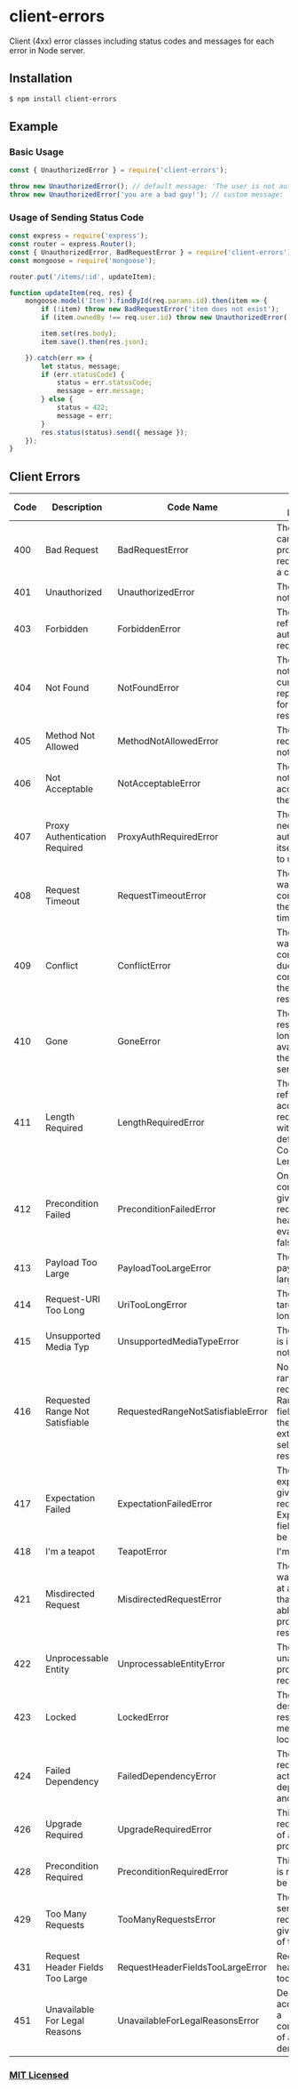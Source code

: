 # client-errors

Client (4xx) error classes including status codes and messages for each error in Node server.

## Installation

```sh
$ npm install client-errors
```

## Example

### Basic Usage

```js
const { UnauthorizedError } = require('client-errors');

throw new UnauthorizedError(); // default message: 'The user is not authorized'
throw new UnauthorizedError('you are a bad guy!'); // custom message: 'you are a bad guy'

```

### Usage of Sending Status Code

```js
const express = require('express');
const router = express.Router();
const { UnauthorizedError, BadRequestError } = require('client-errors');
const mongoose = require('mongoose');

router.put('/items/:id', updateItem);

function updateItem(req, res) {
    mongoose.model('Item').findById(req.params.id).then(item => {
        if (!item) throw new BadRequestError('item does not exist');
        if (item.ownedBy !== req.user.id) throw new UnauthorizedError('invalid access to this item');

        item.set(res.body);
        item.save().then(res.json);

    }).catch(err => {
        let status, message;
        if (err.statusCode) {
            status = err.statusCode;
            message = err.message;
        } else {
            status = 422;
            message = err;
        }
        res.status(status).send({ message });
    });
}
```

## Client Errors

Code | Description                     | Code Name                    | Default Message
---- | ------------------------------- | ---------------------------- | ---------------------------------------------------------------------------------------------------
400  | Bad Request                     | BadRequestError              | The server cannot process the request due to a client error
401  | Unauthorized                    | UnauthorizedError            | The user is not authorized
403  | Forbidden                       | ForbiddenError               | The server refused to authorize the request
404  | Not Found                       | NotFoundError                | The server did not find a current representation for the target resource
405  | Method Not Allowed              | MethodNotAllowedError        | The method received is not allowed
406  | Not Acceptable                  | NotAcceptableError           | The request is not acceptable to the user agent
407  | Proxy Authentication Required   | ProxyAuthRequiredError       | The client needs to authenticate itself in order to use a proxy
408  | Request Timeout                 | RequestTimeoutError          | The request was not completed in the expected time
409  | Conflict                        | ConflictError                | The request was not completed due to a conflict with the target resource
410  | Gone                            | GoneError                    | The target resource is no longer available at the origin server
411  | Length Required                 | LengthRequiredError          | The server refuses to accept the request without a defined Content-Length
412  | Precondition Failed             | PreconditionFailedError      | One or more conditions given in the request header fields evaluated to false
413  | Payload Too Large               | PayloadTooLargeError         | The request payload is too large
414  | Request-URI Too Long            | UriTooLongError              | The request target is too longer
415  | Unsupported Media Typ           | UnsupportedMediaTypeError    | The payload is in a format not supported
416  | Requested Range Not Satisfiable | RequestedRangeNotSatisfiableError | None of the ranges in the request's Range header field overlap the current extent of the selected resource
417  | Expectation Failed              | ExpectationFailedError       | The expectation given in the request\'s Expect header field could not be met
418  | I'm a teapot                    | TeapotError                  | I'm a teapot
421  | Misdirected Request             | MisdirectedRequestError      | The request was directed at a server that is not able to produce a response
422  | Unprocessable Entity            | UnprocessableEntityError     | The server is unable to process the request
423  | Locked                          | LockedError                  | The source or destination resource of a method is locked
424  | Failed Dependency               | FailedDependencyError        | The requested action depended on another action
426  | Upgrade Required                | UpgradeRequiredError         | This service requires use of a different protocol
428  | Precondition Required           | PreconditionRequiredError    | This request is required to be conditional
429  | Too Many Requests               | TooManyRequestsError         | The user has sent too many requests in a given amount of time
431  | Request Header Fields Too Large | RequestHeaderFieldsTooLargeError | Request header fields too large
451  | Unavailable For Legal Reasons   | UnavailableForLegalReasonsError | Denied access due to a consequence of a legal demand

### [MIT Licensed](LICENSE)